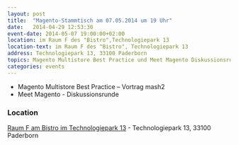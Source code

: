 ```yaml
---
layout: post
title:  "Magento-Stammtisch am 07.05.2014 um 19 Uhr"
date:   2014-04-29 12:53:30
event-date: 2014-05-07 19:00:00+02:00
location: im Raum F des "Bistro",Technologiepark 13
location-text: im Raum F des "Bistro", Technologiepark 13
address: Technologiepark 13, 33100 Paderborn
topics: Magento Multistore Best Practice und Meet Magento Diskussionsrunde
categories: events
---
```


* Magento Multistore Best Practice – Vortrag mash2
* Meet Magento - Diskussionsrunde

### Location

[Raum F am Bistro im Technologiepark 13](http://technologiepark-paderborn.de/) - Technologiepark 13, 33100 Paderborn
